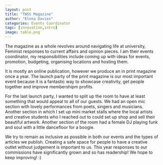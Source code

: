```yaml
---
layout: post
title: "TWSS Magazine"
author: "Elena Davies"
categories: Events Coordinator 
tags: [innovation,intro]
image: table.png 
---
```


The magazine as a whole revolves around navigating life at university, Feminist responses to current affairs and opinion pieces. 
I am their events coordinator, my responsibilities include coming up with ideas for events, promotion, budgeting, organising locations and hosting them. 

It is mostly an online publication, however we produce an in print magazine once a year. The launch party of the print magazine is our most important event because it is a fantastic way to showcase creativity, get people together and improve membershipm profits. 

For the last launch party, I wanted to split up the room to have at least something that would appeal to all of our guests. We had an open mic section with lovely performances from poets, singers and musicians. Another section in which I set up mini market stalls where the local artists and creative students who I reached out to could set up shop and sell their beautiful artwork. Another section of the room had a female DJ playing funk and soul with a little dancefloor for a boogie. 

We try to remain as inclusive as possible in both our events and the types of articles we publish. Creating a safe space for people to have a creative outlet without judgement is important to us. This year responses to our commissions have significantly grown and so has readership! We hope to keep improving! :) 
